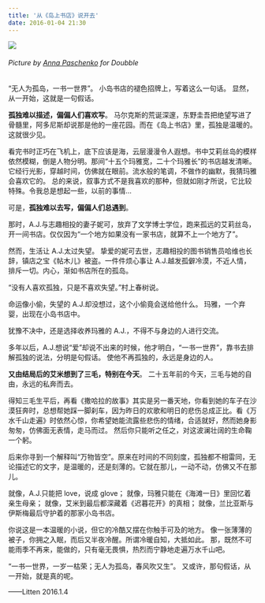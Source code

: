 ```yaml
---
title: '从《岛上书店》说开去'
date: 2016-01-04 21:30
---
```


![](/assets/blogImg/aj.jpg)

###### Picture by [Anna Paschenko](https://dribbble.com/shots/1188443-Sea) for Doubble

“无人为孤岛，一书一世界”。
小岛书店的褪色招牌上，写着这么一句话。
显然，从一开始，这就是一句假话。

**孤独难以描述，偏偏人们喜欢写**。
马尔克斯的荒诞深邃，东野圭吾把绝望写进了骨髓里，阿多尼斯却说那是他的一座花园。而在《岛上书店》里，孤独是温暖的。这就很少见。

看完书时正巧在飞机上，底下应该是海，云层漫漫令人遐想。书中艾莉丝岛的模样依然模糊，倒是人物分明。那间“十五个玛雅宽，二十个玛雅长”的书店越发清晰。它经行光影，穿越时间，仿佛就在眼前。流水般的笔调，不做作的幽默，我猜玛雅会喜欢它的。
总的来说，叙事方式不是我喜欢的那种，但就如刚才所说，它比较特殊。令我总是想起一些，以前的事情…

可是，**孤独难以去写，偏偏人们总遇到**。

<!-- more -->

那时，A.J.与志趣相投的妻子妮可，放弃了文学博士学位，跑来孤远的艾莉丝岛，开一间书店。仅仅因为“一个地方如果没有一家书店，就算不上一个地方了”。

然而，生活让 A.J.太过失望。
挚爱的妮可去世，志趣相投的图书销售员哈维也长辞，镇店之宝《帖木儿》被盗。一件件烦心事让 A.J.越发孤僻冷漠，不近人情，排斥一切。内心，渐如书店所在的孤岛。

“没有人喜欢孤独，只是不喜欢失望。”村上春树说。

命运像小偷，失望的 A.J.却没想过，这个小偷竟会送给他什么。
玛雅，一个弃婴，出现在小岛书店中。

犹豫不决中，还是选择收养玛雅的 A.J.，不得不与身边的人进行交流。

多年以后，A.J.想说“爱”却说不出来的时候，他才明白，“一书一世界”，靠书去排解孤独的说法，分明是句假话。
使他不再孤独的，永远是身边的人。

**又由结局后的艾米想到了三毛，特别在今天**。
二十五年前的今天，三毛与她的自由，永远的私奔而去。

得知三毛生平后，再看《撒哈拉的故事》其实是另一番天地，你看到她的车子在沙漠狂奔时，总想帮她踩一脚刹车，因为昨日的欢歌和明日的悲伤总成正比。看《万水千山走遍》时依然心惊，你希望她能流露些悲伤的情绪，合适就好，然而她身影匆匆，仿佛面无表情，走马而过。
然后你只能听之任之，对这波澜壮阔的生命鞠一个躬。

后来你寻到一个解释叫“万物皆空”。原来在时间的不同刻度，孤独都不相雷同，无论描述它的文字，是温暖的，还是刻薄的。它就在那儿，一动不动，仿佛又不在那儿。

就像，A.J.只能把 love，说成 glove；
就像，玛雅只能在《海滩一日》里回忆着亲生母亲；
就像，艾米到最后都深藏着《迟暮花开》的真相；
就像，兰比亚斯与伊斯梅最后守护着的那家小岛书店。

你说这是一本温暖的小说，但它的冷酷又摆在你触手可及的地方。
像一张薄薄的被子，你拥之入眠，而后又半夜冷醒。所谓冷暖自知，大抵如此。
那，既然不可能雨季不再来，能做的，只有毫无畏惧，热烈而宁静地走遍万水千山吧。

“一书一世界，一岁一枯荣；无人为孤岛，春风吹又生”。
又或许，那句假话，从一开始，就是真的呢。

——Litten 2016.1.4
